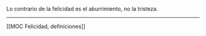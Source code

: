 Lo contrario de la felicidad es el aburrimiento, no la tristeza.

---
[[MOC Felicidad, definiciones]]